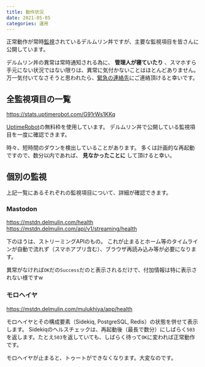 ```yaml
---
title: 動作状況
date: 2021-05-05
categories: 運用
---
```


正常動作が常時[監視](/articles/監視)されているデルムリン丼ですが、主要な監視項目を皆さんに公開しています。

デルムリン丼の異常は常時通知される為に、 __管理人が寝ていたり__ 、スマホすら手元にない状況ではない限りは、異常に気付かないことはほとんどありません。
万一気付いてなさそうと思われたら、[緊急の連絡先](/articles/緊急時の連絡先)にご連絡頂けると幸いです。

## 全監視項目の一覧

https://stats.uptimerobot.com/G91rWs1KKq

[UptimeRobot](https://uptimerobot.com/)の無料枠を使用しています。
デルムリン丼で公開している監視項目を一度に確認できます。

時々、短時間のダウンを検出していることがあります。
多くは計画的な再起動ですので、数分以内であれば、 __見なかったことに__ して頂けると幸い。

## 個別の監視

上記一覧にあるそれぞれの監視項目について、詳細が確認できます。

### Mastodon

https://mstdn.delmulin.com/health
https://mstdn.delmulin.com/api/v1/streaming/health

下のほうは、ストリーミングAPIのもの。
これが止まるとホーム等のタイムラインが自動で流れず（スマホアプリ含む）、ブラウザ再読み込み等が必要になります。

異常がなければ`OK`だの`Success`だのと表示されるだけで、付加情報は特に表示されない様ですw

### モロヘイヤ

https://mstdn.delmulin.com/mulukhiya/app/health

モロヘイヤとその構成要素（Sidekiq, PostgreSQL, Redis）の状態を併せて表示します。
Sidekiqのヘルスチェックは、再起動後（最長で数分）にしばらく`503`を返します。たとえ`503`を返していても、しばらく待って`OK`に変われば正常動作です。

モロヘイヤが止まると、トゥートができなくなります。大変なのです。
